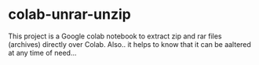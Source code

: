 # colab-unrar-unzip
This project is a Google colab notebook to extract zip and rar files (archives) directly over Colab.
Also.. it helps to know that it can be aaltered at any time of need...

